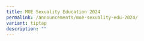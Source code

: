 ```yaml
---
title: MOE Sexuality Education 2024
permalink: /announcements/moe-sexuality-edu-2024/
variant: tiptap
description: ""
---
```

